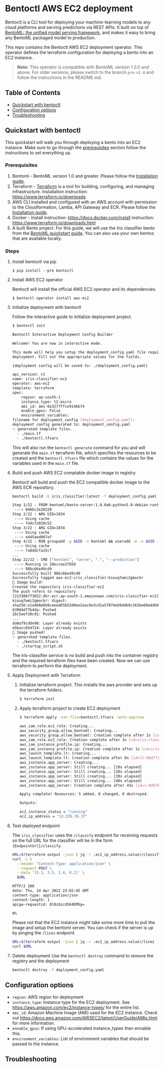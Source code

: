 # Bentoctl AWS EC2 deployment

Bentoctl is a CLI tool for deploying your machine-learning models to any cloud platforms and serving predictions via REST APIs.
It built on top of [BentoML: the unified model serving framework](https://github.com/bentoml/bentoml), and makes it easy to bring any BentoML packaged model to production.

This repo contains the Bentoctl AWS EC2 deployment operator. This operator defines the terraform configuration for deploying a bento into an EC2 instance.


> **Note:** This operator is compatible with BentoML version 1.0.0 and above. For older versions, please switch to the branch `pre-v1.0` and follow the instructions in the README.md.


## Table of Contents

   * [Quickstart with bentoctl](#quickstart-with-bentoctl)
   * [Configuration options](#configuration-options)
   * [Troubleshooting](#troubleshooting)


## Quickstart with bentoctl

This quickstart will walk you through deploying a bento into an EC2 instance. Make sure to go through the [prerequisites](#prerequisites) section follow the instructions to set everything up.

### Prerequisites

1. Bentoml - BentoML version 1.0 and greater. Please follow the [Installation guide](https://docs.bentoml.org/en/latest/quickstart.html#installation).
2. Terraform - [Terraform](https://www.terraform.io/) is a tool for building, configuring, and managing infrastructure. Installation instruction: https://www.terraform.io/downloads
3. AWS CLI installed and configured with an AWS account with permission to the Cloudformation, Lamba, API Gateway and ECR. Please follow the [Installation guide](https://docs.aws.amazon.com/cli/latest/userguide/getting-started-install.html).
4. Docker - Install instruction: https://docs.docker.com/install instruction: https://www.terraform.io/downloads.html
5. A built Bento project. For this guide, we will use the Iris classifier bento from the [BentoML quickstart guide](https://docs.bentoml.org/en/latest/quickstart.html#quickstart). You can also use your own bentos that are available locally.

### Steps

1. Install bentoctl via pip
    ```
    $ pip install --pre bentoctl
    ```

2. Install AWS EC2 operator

    Bentoctl will install the official AWS EC2 operator and its dependencies.

    ```
    $ bentoctl operator install aws-ec2
    ```

3. Initialize deployment with bentoctl

    Follow the interactive guide to initialize deployment project.

    ```bash
    $ bentoctl init
    
    Bentoctl Interactive Deployment Config Builder

    Welcome! You are now in interactive mode.

    This mode will help you setup the deployment_config.yaml file required for
    deployment. Fill out the appropriate values for the fields.

    (deployment config will be saved to: ./deployment_config.yaml)

    api_version: v1
    name: iris-classifier-ec2
    operator: aws-ec2
    template: terraform
    spec:
        region: ap-south-1
        instance_type: t2.micro
        ami_id: ami-0a3277ffce9146b74
        enable_gpus: False
        environment_variables:
    filename for deployment_config [deployment_config.yaml]:
    deployment config generated to: deployment_config.yaml
    ✨ generated template files.
      - ./main.tf
      - ./bentoctl.tfvars
    ```
    This will also run the `bentoctl generate` command for you and will generate the `main.tf` terraform file, which specifies the resources to be created and the `bentoctl.tfvars` file which contains the values for the variables used in the `main.tf` file.

4. Build and push AWS EC2 comptable docker image to registry

    Bentoctl will build and push the EC2 compatible docker image to the AWS ECR repository.

    ```bash
    bentoctl build -b iris_classifier:latest -f deployment_config.yaml

    Step 1/22 : FROM bentoml/bento-server:1.0.0a6-python3.8-debian-runtime
     ---> 046bc2e28220
    Step 2/22 : ARG UID=1034
     ---> Using cache
     ---> f44cfa910c52
    Step 3/22 : ARG GID=1034
     ---> Using cache
     ---> e4d5aed007af
    Step 4/22 : RUN groupadd -g $GID -o bentoml && useradd -m -u $UID -g $GID -o -r bentoml
     ---> Using cache
     ---> fa8ddcfa15cf
    ...
    Step 22/22 : CMD ["bentoml", "serve", ".", "--production"]
     ---> Running in 28eccee2f650
     ---> 98bc66e49cd9
    Successfully built 98bc66e49cd9
    Successfully tagged aws-ec2-iris_classifier:kiouq7wmi2gmockr
    🔨 Image build!
    Created the repository iris-classifier-ec2
    The push refers to repository
    [213386773652.dkr.ecr.ap-south-1.amazonaws.com/iris-classifier-ec2]
    kiouq7wmi2gmockr: digest:
    sha256:e1a468e6b9ceeed65b52d0ee2eac9e3cd1a57074eb94db9c263be60e4db98881 size: 3250
    63984d77b4da: Pushed
    2bc5eef20c91: Pushed
    ...
    da0af9cdde98: Layer already exists
    e5baccb54724: Layer already exists
    🚀 Image pushed!
    ✨ generated template files.
      - ./bentoctl.tfvars
      - ./startup_script.sh
    ```
    The iris-classifier service is no build and push into the container registry and the required terraform files have been created. Now we can use terraform to perform the deployment.
    
5. Apply Deployment with Terraform

   1. Initialize terraform project. This installs the aws provider and sets up the terraform folders.
      ```bash
      $ terraform init
      ```

   2. Apply terraform project to create EC2 deployment

        ```bash
        $ terraform apply -var-file=bentoctl.tfvars -auto-approve

        aws_iam_role.ec2_role: Creating...
        aws_security_group.allow_bentoml: Creating...
        aws_security_group.allow_bentoml: Creation complete after 2s [id=sg-01d5baaa464ff58f9]
        aws_iam_role.ec2_role: Creation complete after 3s [id=iris-classifier-ec2-iam]
        aws_iam_instance_profile.ip: Creating...
        aws_iam_instance_profile.ip: Creation complete after 1s [id=iris-classifier-ec2-instance-profile]
        aws_launch_template.lt: Creating...
        aws_launch_template.lt: Creation complete after 0s [id=lt-09d7717f0f1a56001]
        aws_instance.app_server: Creating...
        aws_instance.app_server: Still creating... [10s elapsed]
        aws_instance.app_server: Still creating... [20s elapsed]
        aws_instance.app_server: Still creating... [30s elapsed]
        aws_instance.app_server: Still creating... [40s elapsed]
        aws_instance.app_server: Creation complete after 43s [id=i-0d9767b74865dc0b0]

        Apply complete! Resources: 5 added, 0 changed, 0 destroyed.

        Outputs:

        ec2_instance_status = "running"
        ec2_ip_address = "13.235.76.37"
        ```

6. Test deployed endpoint

    The `iris_classifier` uses the `/classify` endpoint for receiving requests so the full URL for the classifier will be in the form `{EndpointUrl}/classify`.

    ```bash
    URL=$(terraform output -json | jq -r .ec2_ip_address.value)/classify
    curl -i \
      --header "Content-Type: application/json" \
      --request POST \
      --data '[5.1, 3.5, 1.4, 0.2]' \
      $URL

    HTTP/2 200
    date: Thu, 14 Apr 2022 23:02:45 GMT
    content-type: application/json
    content-length: 1
    apigw-requestid: Ql8zbicdSK4EM5g=

    0%
    ```
   
   Please not that the EC2 instance might take some more time to pull the image and setup the bentoml server. You can check if the server is up by pinging the `/livez` endpoint
   ```bash
   URL=$(terraform output -json | jq -r .ec2_ip_address.value)/livez
   curl $URL
   ```

7. Delete deployment
    Use the `bentoctl destroy` command to remove the registry and the deployment

    ```bash
    bentoctl destroy -f deployment_config.yaml
    ```
## Configuration options

* `region`: AWS region for deployment
* `instance_type`: Instance type for the EC2 deployment.  See https://aws.amazon.com/ec2/instance-types/ for the entire list.
* `ami_id`: Amazon Machine Image (AMI) used for the EC2 instance. Check out https://docs.aws.amazon.com/AWSEC2/latest/UserGuide/AMIs.html for more information.
* `ennable_gpus`: If using GPU-accelerated instance_types then ennable this.
* `environment_variables`: List of environment variables that should be passed to the instance.

## Troubleshooting



